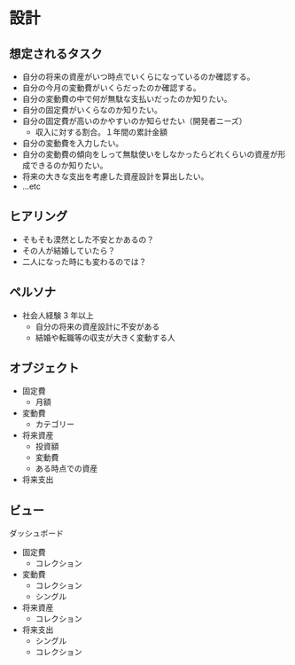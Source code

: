 # 設計

## 想定されるタスク

- 自分の将来の資産がいつ時点でいくらになっているのか確認する。
- 自分の今月の変動費がいくらだったのか確認する。
- 自分の変動費の中で何が無駄な支払いだったのか知りたい。
- 自分の固定費がいくらなのか知りたい。
- 自分の固定費が高いのかやすいのか知らせたい（開発者ニーズ）
  - 収入に対する割合。１年間の累計金額
- 自分の変動費を入力したい。
- 自分の変動費の傾向をしって無駄使いをしなかったらどれくらいの資産が形成できるのか知りたい。
- 将来の大きな支出を考慮した資産設計を算出したい。
- ...etc

## ヒアリング

- そもそも漠然とした不安とかあるの？
- その人が結婚していたら？
- 二人になった時にも変わるのでは？

## ペルソナ

- 社会人経験 3 年以上
  - 自分の将来の資産設計に不安がある
  - 結婚や転職等の収支が大きく変動する人

## オブジェクト

- 固定費
  - 月額
- 変動費
  - カテゴリー
- 将来資産
  - 投資額
  - 変動費
  - ある時点での資産
- 将来支出

## ビュー

ダッシュボード

- 固定費
  - コレクション
- 変動費
  - コレクション
  - シングル
- 将来資産
  - コレクション
- 将来支出
  - シングル
  - コレクション
